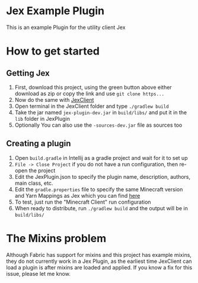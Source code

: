 # Jex Example Plugin
This is an example Plugin for the utility client Jex

# How to get started
## Getting Jex
1. First, download this project, using the green button above either download as zip or copy the link and use `git clone https...`
2. Now do the same with [JexClient](https://github.com/DustinRepo/JexClient)
3. Open terminal in the JexClient folder and type `./gradlew build`
4. Take the jar named `jex-plugin-dev.jar` in `build/libs/` and put it in the `lib` folder in JexPlugin
5. Optionally You can also use the `-sources-dev.jar` file as sources too
## Creating a plugin
1. Open `build.gradle` in Intellij as a gradle project and wait for it to set up
2. `File -> Close Project` if you do not have a run configuration, then re-open the project
3. Edit the JexPlugin.json to specify the plugin name, description, authors, main class, etc.
4. Edit the `gradle.properties` file to specify the same Minecraft version and Yarn Mappings as Jex which you can find [here](https://github.com/DustinRepo/JexClient/blob/main/gradle.properties)
5. To test, just run the "Minecraft Client" run configuration
6. When ready to distribute, run `./gradlew build` and the output will be in `build/libs/`

# The Mixins problem
Although Fabric has support for mixins and this project has example mixins, they do not currently work in a Jex Plugin, as the earliest time JexClient can load a plugin is after mixins are loaded and applied.
If you know a fix for this issue, please let me know.